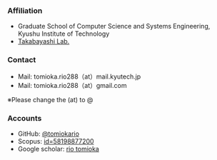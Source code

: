 ### Affiliation
- Graduate School of Computer Science and Systems Engineering, Kyushu Institute of Technology
- [Takabayashi Lab.](http://ba84.starfree.jp/index.html)


### Contact

- Mail: tomioka.rio288（at）mail.kyutech.jp 
- Mail: tomioka.rio288（at）gmail.com 

※Please change the (at) to @

### Accounts
- GitHub: [@tomiokario](https://github.com/tomiokario)
- Scopus: [id=58198877200 ](https://www.scopus.com/authid/detail.uri?authorId=58198877200)
- Google scholar: [rio tomioka](https://scholar.google.co.jp/citations?hl=ja&user=15WrAiYAAAAJ&view_op=list_works&authuser=2&gmla=AETOMgGLOlj9mEF4kGQxV_Dc8_FDvt9j5J9PBNxmGexBuSs9z-DCXMonXGG3VRJn5j0R-9YIZ6b01K-SIZ7XI6PpJwR4oMktM3KBLvx3Zg7AdrvM9Sd40SflSkA)